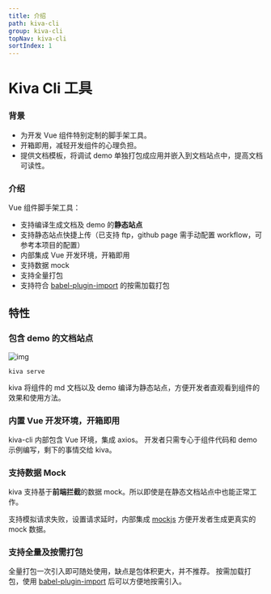```yaml
---
title: 介绍
path: kiva-cli
group: kiva-cli
topNav: kiva-cli
sortIndex: 1
---
```


# Kiva Cli 工具

### 背景
- 为开发 Vue 组件特别定制的脚手架工具。
- 开箱即用，减轻开发组件的心理负担。
- 提供文档模板，将调试 demo 单独打包成应用并嵌入到文档站点中，提高文档可读性。

### 介绍

Vue 组件脚手架工具：
- 支持编译生成文档及 demo 的**静态站点**
- 支持静态站点快捷上传（已支持 ftp，github page 需手动配置 workflow，可参考本项目的配置）
- 内部集成 Vue 开发环境，开箱即用
- 支持数据 mock
- 支持全量打包
- 支持符合 [babel-plugin-import](https://github.com/ant-design/babel-plugin-import) 的按需加载打包

## 特性

### 包含 demo 的文档站点

![img](http://pocket.faiz.top/picgo/20201025173437.png)

`kiva serve`

kiva 将组件的 md 文档以及 demo 编译为静态站点，方便开发者直观看到组件的效果和使用方法。

### 内置 Vue 开发环境，开箱即用

kiva-cli 内部包含 Vue 环境，集成 axios。
开发者只需专心于组件代码和 demo 示例编写，剩下的事情交给 kiva。

### 支持数据 Mock

kiva 支持基于**前端拦截**的数据 mock。所以即使是在静态文档站点中也能正常工作。

支持模拟请求失败，设置请求延时，内部集成 [mockjs](http://mockjs.com/) 方便开发者生成更真实的mock 数据。

### 支持全量及按需打包

全量打包一次引入即可随处使用，缺点是包体积更大，并不推荐。
按需加载打包，使用 [babel-plugin-import](https://github.com/ant-design/babel-plugin-import) 后可以方便地按需引入。